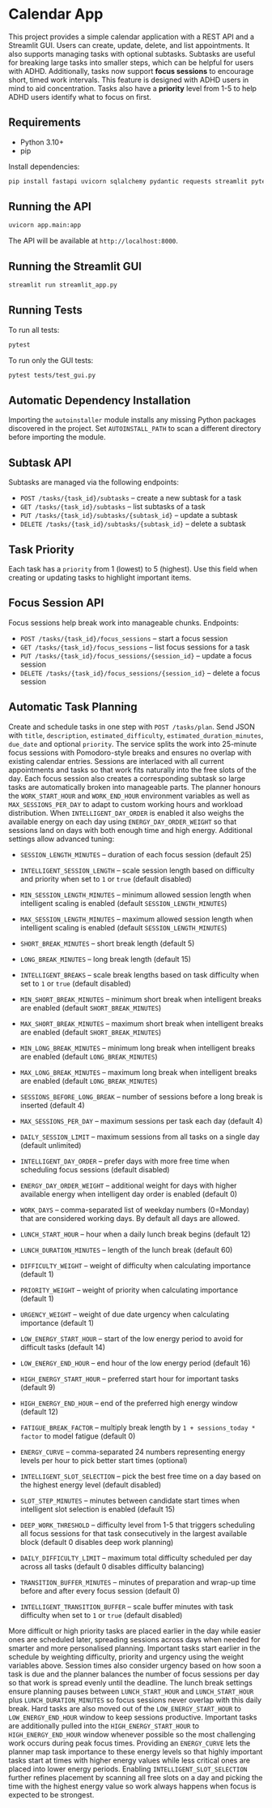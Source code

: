 # Calendar App

This project provides a simple calendar application with a REST API and a Streamlit GUI. Users can create, update, delete, and list appointments.
It also supports managing tasks with optional subtasks. Subtasks are useful for breaking large tasks into smaller steps, which can be helpful for users with ADHD.
Additionally, tasks now support **focus sessions** to encourage short, timed work intervals. This feature is designed with ADHD users in mind to aid concentration.
Tasks also have a **priority** level from 1-5 to help ADHD users identify what to focus on first.

## Requirements

- Python 3.10+
- pip

Install dependencies:

```bash
pip install fastapi uvicorn sqlalchemy pydantic requests streamlit pytest
```

## Running the API

```bash
uvicorn app.main:app
```

The API will be available at `http://localhost:8000`.

## Running the Streamlit GUI

```bash
streamlit run streamlit_app.py
```

## Running Tests

To run all tests:

```bash
pytest
```

To run only the GUI tests:

```bash
pytest tests/test_gui.py
```

## Automatic Dependency Installation

Importing the `autoinstaller` module installs any missing Python packages
discovered in the project. Set `AUTOINSTALL_PATH` to scan a different directory
before importing the module.

## Subtask API

Subtasks are managed via the following endpoints:

- `POST /tasks/{task_id}/subtasks` – create a new subtask for a task
- `GET /tasks/{task_id}/subtasks` – list subtasks of a task
- `PUT /tasks/{task_id}/subtasks/{subtask_id}` – update a subtask
- `DELETE /tasks/{task_id}/subtasks/{subtask_id}` – delete a subtask

## Task Priority

Each task has a `priority` from 1 (lowest) to 5 (highest). Use this field when
creating or updating tasks to highlight important items.

## Focus Session API

Focus sessions help break work into manageable chunks. Endpoints:

- `POST /tasks/{task_id}/focus_sessions` – start a focus session
- `GET /tasks/{task_id}/focus_sessions` – list focus sessions for a task
- `PUT /tasks/{task_id}/focus_sessions/{session_id}` – update a focus session
- `DELETE /tasks/{task_id}/focus_sessions/{session_id}` – delete a focus session

## Automatic Task Planning

Create and schedule tasks in one step with `POST /tasks/plan`.
Send JSON with `title`, `description`, `estimated_difficulty`,
`estimated_duration_minutes`, `due_date` and optional `priority`.
The service splits the work into 25-minute focus sessions with
Pomodoro-style breaks and ensures no overlap with existing calendar entries.
Sessions are interlaced with all current appointments and tasks so that work
fits naturally into the free slots of the day. Each focus session also creates
a corresponding subtask so large tasks are automatically broken into manageable
parts.
The planner honours the ``WORK_START_HOUR`` and ``WORK_END_HOUR`` environment
variables as well as ``MAX_SESSIONS_PER_DAY`` to adapt to custom working hours
and workload distribution. When ``INTELLIGENT_DAY_ORDER`` is enabled it
also weighs the available energy on each day using ``ENERGY_DAY_ORDER_WEIGHT``
so that sessions land on days with both enough time and high energy. Additional
settings allow advanced tuning:

- ``SESSION_LENGTH_MINUTES`` – duration of each focus session (default 25)
- ``INTELLIGENT_SESSION_LENGTH`` – scale session length based on difficulty and priority when set to ``1`` or ``true`` (default disabled)
- ``MIN_SESSION_LENGTH_MINUTES`` – minimum allowed session length when intelligent scaling is enabled (default ``SESSION_LENGTH_MINUTES``)
- ``MAX_SESSION_LENGTH_MINUTES`` – maximum allowed session length when intelligent scaling is enabled (default ``SESSION_LENGTH_MINUTES``)
- ``SHORT_BREAK_MINUTES`` – short break length (default 5)
- ``LONG_BREAK_MINUTES`` – long break length (default 15)
- ``INTELLIGENT_BREAKS`` – scale break lengths based on task difficulty when set to ``1`` or ``true`` (default disabled)
- ``MIN_SHORT_BREAK_MINUTES`` – minimum short break when intelligent breaks are enabled (default ``SHORT_BREAK_MINUTES``)
- ``MAX_SHORT_BREAK_MINUTES`` – maximum short break when intelligent breaks are enabled (default ``SHORT_BREAK_MINUTES``)
- ``MIN_LONG_BREAK_MINUTES`` – minimum long break when intelligent breaks are enabled (default ``LONG_BREAK_MINUTES``)
- ``MAX_LONG_BREAK_MINUTES`` – maximum long break when intelligent breaks are enabled (default ``LONG_BREAK_MINUTES``)
- ``SESSIONS_BEFORE_LONG_BREAK`` – number of sessions before a long break
  is inserted (default 4)
- ``MAX_SESSIONS_PER_DAY`` – maximum sessions per task each day (default 4)
- ``DAILY_SESSION_LIMIT`` – maximum sessions from all tasks on a single day
  (default unlimited)
- ``INTELLIGENT_DAY_ORDER`` – prefer days with more free time when scheduling
  focus sessions (default disabled)
- ``ENERGY_DAY_ORDER_WEIGHT`` – additional weight for days with higher available
  energy when intelligent day order is enabled (default 0)
- ``WORK_DAYS`` – comma-separated list of weekday numbers (0=Monday) that are
  considered working days. By default all days are allowed.
- ``LUNCH_START_HOUR`` – hour when a daily lunch break begins (default 12)
- ``LUNCH_DURATION_MINUTES`` – length of the lunch break (default 60)
- ``DIFFICULTY_WEIGHT`` – weight of difficulty when calculating importance (default 1)
- ``PRIORITY_WEIGHT`` – weight of priority when calculating importance (default 1)
- ``URGENCY_WEIGHT`` – weight of due date urgency when calculating importance (default 1)

- ``LOW_ENERGY_START_HOUR`` – start of the low energy period to avoid for difficult tasks (default 14)
- ``LOW_ENERGY_END_HOUR`` – end hour of the low energy period (default 16)
- ``HIGH_ENERGY_START_HOUR`` – preferred start hour for important tasks (default 9)
- ``HIGH_ENERGY_END_HOUR`` – end of the preferred high energy window (default 12)
- ``FATIGUE_BREAK_FACTOR`` – multiply break length by ``1 + sessions_today * factor`` to model fatigue (default 0)
- ``ENERGY_CURVE`` – comma-separated 24 numbers representing energy levels per hour to pick better start times (optional)
- ``INTELLIGENT_SLOT_SELECTION`` – pick the best free time on a day based on the
  highest energy level (default disabled)
- ``SLOT_STEP_MINUTES`` – minutes between candidate start times when intelligent
  slot selection is enabled (default 15)
- ``DEEP_WORK_THRESHOLD`` – difficulty level from 1-5 that triggers scheduling
  all focus sessions for that task consecutively in the largest available block
  (default 0 disables deep work planning)
- ``DAILY_DIFFICULTY_LIMIT`` – maximum total difficulty scheduled per day across
  all tasks (default 0 disables difficulty balancing)
- ``TRANSITION_BUFFER_MINUTES`` – minutes of preparation and wrap-up time before and after every focus session (default 0)
- ``INTELLIGENT_TRANSITION_BUFFER`` – scale buffer minutes with task difficulty when set to ``1`` or ``true`` (default disabled)

More difficult or high priority tasks are placed earlier in the day while
easier ones are scheduled later, spreading sessions across days when needed for
smarter and more personalised planning. Important tasks start earlier in the
schedule by weighting difficulty, priority and urgency using the weight
variables above. Session times also consider urgency based on how soon a task is
due and the planner balances the number of focus sessions per day so that work
is spread evenly until the deadline.
The lunch break settings ensure planning pauses between ``LUNCH_START_HOUR``
and ``LUNCH_START_HOUR`` plus ``LUNCH_DURATION_MINUTES`` so focus sessions never
overlap with this daily break.
Hard tasks are also moved out of the ``LOW_ENERGY_START_HOUR`` to ``LOW_ENERGY_END_HOUR`` window to keep sessions productive.
Important tasks are additionally pulled into the ``HIGH_ENERGY_START_HOUR`` to ``HIGH_ENERGY_END_HOUR`` window whenever possible so the most challenging work occurs during peak focus times.
Providing an ``ENERGY_CURVE`` lets the planner map task importance to these energy levels so that highly important tasks start at times with higher energy values while less critical ones are placed into lower energy periods.
Enabling ``INTELLIGENT_SLOT_SELECTION`` further refines placement by scanning
all free slots on a day and picking the time with the highest energy value so
work always happens when focus is expected to be strongest.
